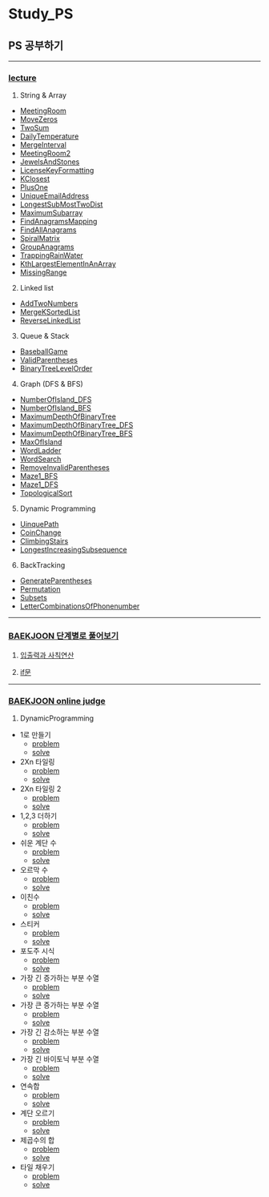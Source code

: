 # Study_PS 
## PS 공부하기

---
### [lecture](https://www.inflearn.com/course/%EC%BD%94%EB%94%A9%ED%85%8C%EC%8A%A4%ED%8A%B8-%EC%9E%90%EB%B0%94/dashboard)

1. String & Array
 - [MeetingRoom](https://github.com/ulimy/Study_PS/blob/master/src/lecture_StringAndArray/MeetingRoom_0105.java)
 - [MoveZeros](https://github.com/ulimy/Study_PS/blob/master/src/lecture_StringAndArray/MoveZeros_0105.java)
 - [TwoSum](https://github.com/ulimy/Study_PS/blob/master/src/lecture_StringAndArray/TwoSum_0109.java)
 - [DailyTemperature](https://github.com/ulimy/Study_PS/blob/master/src/lecture_StringAndArray/DailyTemperature_0109.java)
 - [MergeInterval](https://github.com/ulimy/Study_PS/blob/master/src/lecture_StringAndArray/MergeInterval_0109.java)
 - [MeetingRoom2](https://github.com/ulimy/Study_PS/blob/master/src/lecture_StringAndArray/MeetingRoom2_0109.java)
 - [JewelsAndStones](https://github.com/ulimy/Study_PS/blob/master/src/lecture_StringAndArray/JewelsAndStones_0110.java)
 - [LicenseKeyFormatting](https://github.com/ulimy/Study_PS/blob/master/src/lecture_StringAndArray/LicenseKeyFormatting_0110.java)
 - [KClosest](https://github.com/ulimy/Study_PS/blob/master/src/lecture_StringAndArray/KClosest_0110.java)
 - [PlusOne](https://github.com/ulimy/Study_PS/blob/master/src/lecture_StringAndArray/PlusOne_0110.java)
 - [UniqueEmailAddress](https://github.com/ulimy/Study_PS/blob/master/src/lecture_StringAndArray/UniqueEmailAddress_0110.java)
 - [LongestSubMostTwoDist](https://github.com/ulimy/Study_PS/blob/master/src/lecture_StringAndArray/LongestSubMostTwoDist_0110.java)
 - [MaximumSubarray](https://github.com/ulimy/Study_PS/blob/master/src/lecture_StringAndArray/MaximumSubarray_0110.java)
 - [FindAnagramsMapping](https://github.com/ulimy/Study_PS/blob/master/src/lecture_StringAndArray/FindAnagramsMapping_0116.java)
 - [FindAllAnagrams](https://github.com/ulimy/Study_PS/blob/master/src/lecture_StringAndArray/FindAllAnagrams_0116.java)
 - [SpiralMatrix](https://github.com/ulimy/Study_PS/blob/master/src/lecture_StringAndArray/SpiralMatrix_0116.java)
 - [GroupAnagrams](https://github.com/ulimy/Study_PS/blob/master/src/lecture_StringAndArray/GroupAnagrams_0116.java)
 - [TrappingRainWater](https://github.com/ulimy/Study_PS/blob/master/src/lecture_StringAndArray/TrappingRainWater_0123.java)
 - [KthLargestElementInAnArray](https://github.com/ulimy/Study_PS/blob/master/src/lecture_StringAndArray/KthLargestElementInAnArray_0123.java)
 - [MissingRange](https://github.com/ulimy/Study_PS/blob/master/src/lecture_StringAndArray/MissingRange_0123.java)

2. Linked list
 - [AddTwoNumbers](https://github.com/ulimy/Study_PS/blob/master/src/lecture_LinkedList/AddTwoNumbers_0123.java)
 - [MergeKSortedList](https://github.com/ulimy/Study_PS/blob/master/src/lecture_LinkedList/MergeKSortedList_0123.java)
 - [ReverseLinkedList](https://github.com/ulimy/Study_PS/blob/master/src/lecture_LinkedList/ReverseLinkedList_0123.java)

3. Queue & Stack
 - [BaseballGame](https://github.com/ulimy/Study_PS/blob/master/src/lecture_QueueAndStack/BaseballGame_0123.java)
 - [ValidParentheses](https://github.com/ulimy/Study_PS/blob/master/src/lecture_QueueAndStack/ValidParentheses_0123.java)
 - [BinaryTreeLevelOrder](https://github.com/ulimy/Study_PS/blob/master/src/lecture_QueueAndStack/BinaryTreeLevelOrder_0123.java)

4. Graph (DFS & BFS)
 - [NumberOfIsland_DFS](https://github.com/ulimy/Study_PS/blob/master/src/lecture_Graph/NumberOfIsland_DFS_0126.java)
 - [NumberOfIsland_BFS](https://github.com/ulimy/Study_PS/blob/master/src/lecture_Graph/NumberOfIsland_BFS_0126.java)
 - [MaximumDepthOfBinaryTree](https://github.com/ulimy/Study_PS/blob/master/src/lecture_Graph/MaximumDepthOfBinaryTree_0126.java)
 - [MaximumDepthOfBinaryTree_DFS](https://github.com/ulimy/Study_PS/blob/master/src/lecture_Graph/MaximumDepthOfBinaryTree_DFS_0126.java)
 - [MaximumDepthOfBinaryTree_BFS](https://github.com/ulimy/Study_PS/blob/master/src/lecture_Graph/MaximumDepthOfBinaryTree_BFS_0126.java)
 - [MaxOfIsland](https://github.com/ulimy/Study_PS/blob/master/src/lecture_Graph/MaxOfIsland_0126.java)
 - [WordLadder](https://github.com/ulimy/Study_PS/blob/master/src/lecture_Graph/WordLadder_0126.java)
 - [WordSearch](https://github.com/ulimy/Study_PS/blob/master/src/lecture_Graph/WordSearch_0126.java)
 - [RemoveInvalidParentheses](https://github.com/ulimy/Study_PS/blob/master/src/lecture_Graph/RemoveInvalidParentheses_0126.java)
 - [Maze1_BFS](https://github.com/ulimy/Study_PS/blob/master/src/lecture_Graph/Maze1_BFS_0126.java)
 - [Maze1_DFS](https://github.com/ulimy/Study_PS/blob/master/src/lecture_Graph/Maze1_DFS_0126.java)
 - [TopologicalSort](https://github.com/ulimy/Study_PS/blob/master/src/lecture_Graph/TopologicalSort_0128.java)

5. Dynamic Programming 
 - [UinquePath](https://github.com/ulimy/Study_PS/blob/master/src/lecture_DynamicProgramming/UinquePath_0129.java)
 - [CoinChange](https://github.com/ulimy/Study_PS/blob/master/src/lecture_DynamicProgramming/CoinChange_0129.java)
 - [ClimbingStairs](https://github.com/ulimy/Study_PS/blob/master/src/lecture_DynamicProgramming/ClimbingStairs_0203.java)
 - [LongestIncreasingSubsequence](https://github.com/ulimy/Study_PS/blob/master/src/lecture_DynamicProgramming/LongestIncreasingSubsequence_0204.java)

6. BackTracking
 - [GenerateParentheses](https://github.com/ulimy/Study_PS/blob/master/src/lecture_BackTracking/GenerateParentheses_0204.java)
 - [Permutation](https://github.com/ulimy/Study_PS/blob/master/src/lecture_BackTracking/Permutation_0204.java)
 - [Subsets](https://github.com/ulimy/Study_PS/blob/master/src/lecture_BackTracking/Permutation_0204.java)
 - [LetterCombinationsOfPhonenumber](https://github.com/ulimy/Study_PS/blob/master/src/lecture_BackTracking/LetterCombinationsOfPhonenumber_0204.java)

 ---
 ### [BAEKJOON 단계별로 풀어보기](https://www.acmicpc.net/step)

 1. [입출력과 사칙연산](https://github.com/ulimy/Study_PS/blob/master/src/baekjoon_Study/Step1.java)

 1. [if문](https://github.com/ulimy/Study_PS/blob/master/src/baekjoon_Study/Step2.java)

 ---
 ### [BAEKJOON online judge](https://www.acmicpc.net/)

 1. DynamicProgramming
  - 1로 만들기
  	* [problem](https://www.acmicpc.net/problem/1463)
    * [solve](https://github.com/ulimy/Study_PS/blob/master/src/baekjoon_DynamicProgramming/boj_1463.java) 
  - 2Xn 타일링
  	* [problem](https://www.acmicpc.net/problem/11726)
    * [solve](https://github.com/ulimy/Study_PS/blob/master/src/baekjoon_DynamicProgramming/boj_11726.java) 
  - 2Xn 타일링 2
  	* [problem](https://www.acmicpc.net/problem/11727)
    * [solve](https://github.com/ulimy/Study_PS/blob/master/src/baekjoon_DynamicProgramming/boj_11727.java) 
  - 1,2,3 더하기
  	* [problem](https://www.acmicpc.net/problem/9095)
    * [solve](https://github.com/ulimy/Study_PS/blob/master/src/baekjoon_DynamicProgramming/boj_9095.java) 
  - 쉬운 계단 수
  	* [problem](https://www.acmicpc.net/problem/10844)
    * [solve](https://github.com/ulimy/Study_PS/blob/master/src/baekjoon_DynamicProgramming/boj_10844.java) 
  - 오르막 수
  	* [problem](https://www.acmicpc.net/problem/11057)
    * [solve](https://github.com/ulimy/Study_PS/blob/master/src/baekjoon_DynamicProgramming/boj_11057.java) 
  - 이친수
  	* [problem](https://www.acmicpc.net/problem/2193)
    * [solve](https://github.com/ulimy/Study_PS/blob/master/src/baekjoon_DynamicProgramming/boj_2193.java) 
  - 스티커
  	* [problem](https://www.acmicpc.net/problem/9465)
    * [solve](https://github.com/ulimy/Study_PS/blob/master/src/baekjoon_DynamicProgramming/boj_9465.java) 
  - 포도주 시식
  	* [problem](https://www.acmicpc.net/problem/2156)
    * [solve](https://github.com/ulimy/Study_PS/blob/master/src/baekjoon_DynamicProgramming/boj_2156.java) 
  - 가장 긴 증가하는 부분 수열
    * [problem](https://www.acmicpc.net/problem/11053)
    * [solve](https://github.com/ulimy/Study_PS/blob/master/src/baekjoon_DynamicProgramming/boj_11053.java)  
  - 가장 큰 증가하는 부분 수열
    * [problem](https://www.acmicpc.net/problem/11055)
    * [solve](https://github.com/ulimy/Study_PS/blob/master/src/baekjoon_DynamicProgramming/boj_11055.java)  
  - 가장 긴 감소하는 부분 수열
    * [problem](https://www.acmicpc.net/problem/11722)
    * [solve](https://github.com/ulimy/Study_PS/blob/master/src/baekjoon_DynamicProgramming/boj_11722.java)  
  - 가장 긴 바이토닉 부분 수열
    * [problem](https://www.acmicpc.net/problem/11054)
    * [solve](https://github.com/ulimy/Study_PS/blob/master/src/baekjoon_DynamicProgramming/boj_11054.java)  
  - 연속합
    * [problem](https://www.acmicpc.net/problem/1912)
    * [solve](https://github.com/ulimy/Study_PS/blob/master/src/baekjoon_DynamicProgramming/boj_1912.java) 
  - 계단 오르기
    * [problem](https://www.acmicpc.net/problem/2579)
    * [solve](https://github.com/ulimy/Study_PS/blob/master/src/baekjoon_DynamicProgramming/boj_2579.java) 
  - 제곱수의 합
    * [problem](https://www.acmicpc.net/problem/1699)
    * [solve](https://github.com/ulimy/Study_PS/blob/master/src/baekjoon_DynamicProgramming/boj_1699.java) 
  - 타일 채우기
    * [problem](https://www.acmicpc.net/problem/2133)
    * [solve](https://github.com/ulimy/Study_PS/blob/master/src/baekjoon_DynamicProgramming/boj_2133.java) 

